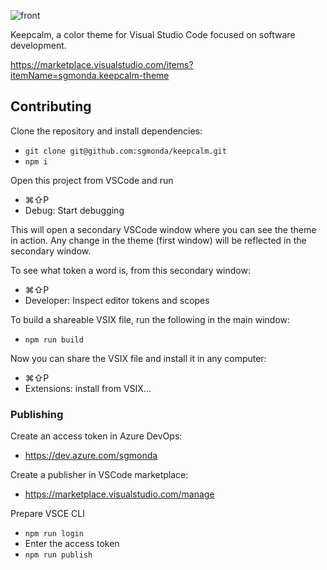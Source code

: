 ![front](https://user-images.githubusercontent.com/675812/236014786-d399c38d-1017-453a-a7c8-ad023f05319b.jpg)

Keepcalm, a color theme for Visual Studio Code focused on software development.

https://marketplace.visualstudio.com/items?itemName=sgmonda.keepcalm-theme

## Contributing

Clone the repository and install dependencies:

- `git clone git@github.com:sgmonda/keepcalm.git`
- `npm i`

Open this project from VSCode and run

- ⌘⇧P
- Debug: Start debugging

This will open a secondary VSCode window where you can see the theme in action. Any change in the theme (first window) will be reflected in the secondary window.

To see what token a word is, from this secondary window:

- ⌘⇧P
- Developer: Inspect editor tokens and scopes

To build a shareable VSIX file, run the following in the main window:

- `npm run build`

Now you can share the VSIX file and install it in any computer:

- ⌘⇧P
- Extensions: install from VSIX...

### Publishing

Create an access token in Azure DevOps:

- https://dev.azure.com/sgmonda

Create a publisher in VSCode marketplace:

- https://marketplace.visualstudio.com/manage

Prepare VSCE CLI

- `npm run login`
- Enter the access token
- `npm run publish`
